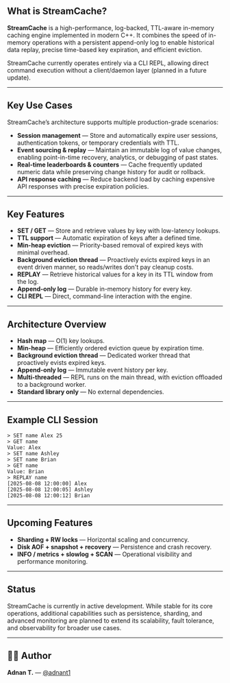## What is StreamCache?

**StreamCache** is a high-performance, log-backed, TTL-aware in-memory caching engine implemented in modern C++. It combines the speed of in-memory operations with a persistent append-only log to enable historical data replay, precise time-based key expiration, and efficient eviction.

StreamCache currently operates entirely via a CLI REPL, allowing direct command execution without a client/daemon layer (planned in a future update).

---

## Key Use Cases

StreamCache’s architecture supports multiple production-grade scenarios:

- **Session management** — Store and automatically expire user sessions, authentication tokens, or temporary credentials with TTL.
- **Event sourcing & replay** — Maintain an immutable log of value changes, enabling point-in-time recovery, analytics, or debugging of past states.
- **Real-time leaderboards & counters** — Cache frequently updated numeric data while preserving change history for audit or rollback.
- **API response caching** — Reduce backend load by caching expensive API responses with precise expiration policies.

---

## Key Features

- **SET / GET** — Store and retrieve values by key with low-latency lookups.
- **TTL support** — Automatic expiration of keys after a defined time.
- **Min-heap eviction** — Priority-based removal of expired keys with minimal overhead.
- **Background eviction thread** — Proactively evicts expired keys in an event driven manner, so reads/writes don't pay cleanup costs.
- **REPLAY** — Retrieve historical values for a key in its TTL window from the log.
- **Append-only log** — Durable in-memory history for every key.
- **CLI REPL** — Direct, command-line interaction with the engine.

---

## Architecture Overview

- **Hash map** — O(1) key lookups.
- **Min-heap** — Efficiently ordered eviction queue by expiration time.
- **Background eviction thread** — Dedicated worker thread that proactively evists expired keys.
- **Append-only log** — Immutable event history per key.
- **Multi-threaded** — REPL runs on the main thread, with eviction offloaded to a background worker.
- **Standard library only** — No external dependencies.

---

## Example CLI Session

```
> SET name Alex 25
> GET name
Value: Alex
> SET name Ashley
> SET name Brian
> GET name
Value: Brian
> REPLAY name
[2025-08-08 12:00:00] Alex
[2025-08-08 12:00:05] Ashley
[2025-08-08 12:00:12] Brian
```

---

## Upcoming Features

- **Sharding + RW locks** — Horizontal scaling and concurrency.
- **Disk AOF + snapshot + recovery** — Persistence and crash recovery.
- **INFO / metrics + slowlog + SCAN** — Operational visibility and performance monitoring.

---

## Status

StreamCache is currently in active development. While stable for its core operations, additional capabilities such as persistence, sharding, and advanced monitoring are planned to extend its scalability, fault tolerance, and observability for broader use cases.

---

## 👨‍💻 Author

**Adnan T.** — [@adnant1](https://github.com/adnant1)

